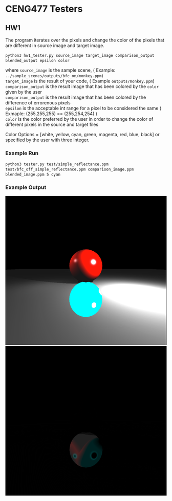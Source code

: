# CENG477 Testers

## HW1

The program iterates over the pixels and change the color of the pixels that are different in source image and target image.

```
python3 hw1_tester.py source_image target_image comparison_output blended_output epsilon color 
```

where   `source_image` is the sample scene, ( Example: `../sample_scenes/outputs/bfc_on/monkey.ppm`) <br />
        `target_image` is the result of your code, ( Example `outputs/monkey.ppm`) <br />
        `comparison_output` is the result image that has been colored by the `color` given by the user <br />
        `comparison_output` is the result image that has been colored by the difference of errorenous pixels<br />
        `epsilon` is the acceptable int range for a pixel to be considered the same ( Exmaple: (255,255,255) == (255,254,254) ) <br />
        `color` is the color preferred by the user in order to change the color of different pixels in the source and target files <br />


Color Options = [white, yellow, cyan, green, magenta, red, blue, black] or specified by the user with three integer.

### Example Run

```
python3 tester.py test/simple_reflectance.ppm test/bfc_off_simple_reflectance.ppm comparison_image.ppm blended_image.ppm 5 cyan
```

### Example Output

![comparison_result](./img/comparison_image.png)
![blended_result](./img/blended_image.png)